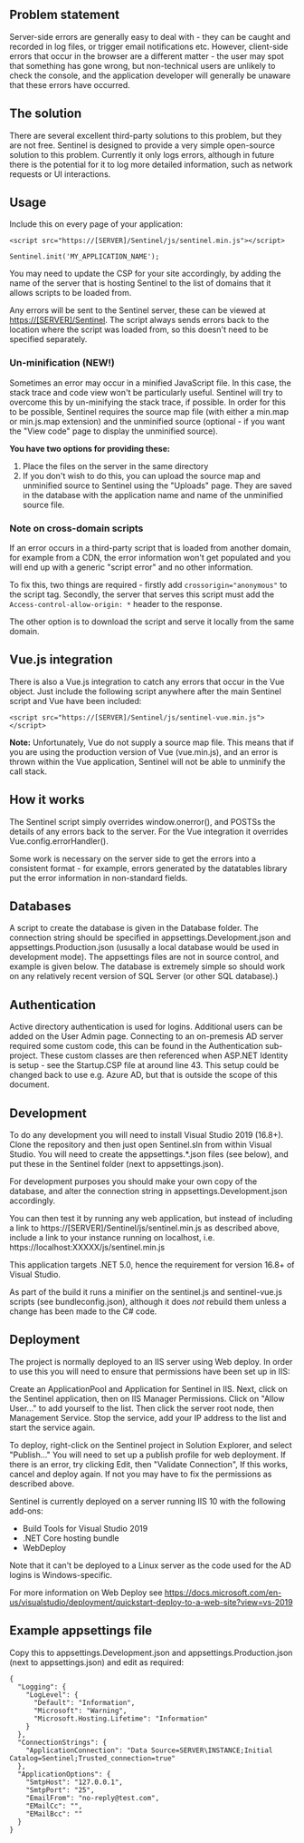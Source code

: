 ## Problem statement ##

Server-side errors are generally easy to deal with - they can be caught and recorded in log files, or trigger email
notifications etc. However, client-side errors that occur in the browser are a different matter - the user may spot
that something has gone wrong, but non-technical users are unlikely to check the console, and the application 
developer will generally be unaware that these errors have occurred.

## The solution ##

There are several excellent third-party solutions to this problem, but they are not free. Sentinel is designed 
to provide a very simple open-source solution to this problem.
Currently it only logs errors, although in future there is the potential for it to log more detailed information, such as network requests or UI interactions.

## Usage ##

Include this on every page of your application:

`<script src="https://[SERVER]/Sentinel/js/sentinel.min.js"></script>`

`Sentinel.init('MY_APPLICATION_NAME');`

You may need to update the CSP for your site accordingly, by adding the name of the server that is hosting Sentinel to the list of domains that it allows scripts to be loaded from. 

Any errors will be sent to the Sentinel server, these can be viewed at [https://[SERVER]/Sentinel](https://[SERVER]/Sentinel). The script always sends errors back to the location where the script was
loaded from, so this doesn't need to be specified separately.

### Un-minification (NEW!) ###

Sometimes an error may occur in a minified JavaScript file. In this case, the stack trace and code view won't be
particularly useful. Sentinel will try to overcome this by un-minifying the stack trace, if possible. In order
for this to be possible, Sentinel requires the source map file (with either a min.map or min.js.map extension) 
and the unminified source (optional - if you want the "View code" page to display the unminified source). 

**You have two options for providing these:**
1. Place the files on the server in the same directory
2. If you don't wish to do this, you can upload the source map and unminified source to Sentinel using the
"Uploads" page. They are saved in the database with the application name and name of the unminified source file.


### Note on cross-domain scripts ###

If an error occurs in a third-party script that is loaded from another domain, for example from a CDN,
the error information won't get populated and you will end up with a generic "script error" and no other information.

To fix this, two things are required - firstly add `crossorigin="anonymous"` to the script tag.
Secondly, the server that serves this script must add the `Access-control-allow-origin: *` header to the response.

The other option is to download the script and serve it locally from the same domain.

## Vue.js integration ##

There is also a Vue.js integration to catch any errors that occur in the Vue object. Just include the 
following script anywhere after the main Sentinel script and Vue have been included:

`<script src="https://[SERVER]/Sentinel/js/sentinel-vue.min.js"></script>`

**Note:** Unfortunately, Vue do not supply a source map file. This means that if you are using the production version
of Vue (vue.min.js), and an error is thrown within the Vue application, Sentinel will not be able to unminify the call stack.

## How it works ##

The Sentinel script simply overrides window.onerror(), and POSTSs the details of any errors back
to the server. For the Vue integration it overrides Vue.config.errorHandler().

Some work is necessary on the server side to get the errors into a consistent format - for example, errors
generated by the datatables library put the error information in non-standard fields.

## Databases ##

A script to create the database is given in the Database folder. The connection string should be specified
in appsettings.Development.json and appsettings.Production.json (ususally a local database would be used
in development mode). The appsettings files are not in source control, and example is given below.
The database is extremely simple so should work on any relatively recent version of SQL Server (or other
SQL database).)

## Authentication ##

Active directory authentication is used for logins. Additional users can be added on the User Admin page.
Connecting to an on-premesis AD server required some custom code, this can be found in the Authentication
sub-project. These custom classes are then referenced when ASP.NET Identity is setup - see the Startup.CSP
file at around line 43.
This setup could be changed back to use e.g. Azure AD, but that is outside the scope of this document.

## Development ##

To do any development you will need to install Visual Studio 2019 (16.8+). Clone the repository and 
then just open Sentinel.sln from within Visual Studio. You will need to 
create the appsettings.*.json files (see below), 
and put these in the Sentinel folder (next to appsettings.json). 

For development purposes you should make your own copy of the database, 
and alter the connection string in appsettings.Development.json accordingly.

You can then test it by running any web application, but instead of including a link
to https://[SERVER]/Sentinel/js/sentinel.min.js as described above, include a link to your instance
running on localhost, i.e. https://localhost:XXXXX/js/sentinel.min.js

This application targets .NET 5.0, hence the requirement for version 16.8+ of Visual Studio.

As part of the build it runs a minifier on the sentinel.js and sentinel-vue.js scripts (see bundleconfig.json),
although it does *not* rebuild them unless a change has been made to the C# code.

## Deployment

The project is normally deployed to an IIS server using Web deploy. In order
to use this you will need to ensure that permissions have been set up in IIS:

Create an ApplicationPool and Application for Sentinel in IIS.
Next, click on the Sentinel application, then on IIS Manager Permissions. 
Click on "Allow User..." to add yourself to the list. Then click the server
root node, then Management Service. Stop the service, add your IP address to the
list and start the service again.

To deploy, right-click on the Sentinel project in Solution Explorer, and select "Publish..."
You will need to set up a publish profile for web deployment. If there is an error,
try clicking Edit, then "Validate Connection", If this works, cancel and deploy again.
If not you may have to fix the permissions as described above.

Sentinel is currently deployed on a server running IIS 10 with the following add-ons:
- Build Tools for Visual Studio 2019
- .NET Core hosting bundle
- WebDeploy

Note that it can't be deployed to a Linux server as the code used for the AD logins is Windows-specific.

For more information on Web Deploy see https://docs.microsoft.com/en-us/visualstudio/deployment/quickstart-deploy-to-a-web-site?view=vs-2019

## Example appsettings file

Copy this to appsettings.Development.json and appsettings.Production.json (next to appsettings.json)
and edit as required:

```
{
  "Logging": {
    "LogLevel": {
      "Default": "Information",
      "Microsoft": "Warning",
      "Microsoft.Hosting.Lifetime": "Information"
    }
  },
  "ConnectionStrings": {
    "ApplicationConnection": "Data Source=SERVER\INSTANCE;Initial Catalog=Sentinel;Trusted_connection=true"
  },
  "ApplicationOptions": {
    "SmtpHost": "127.0.0.1",
    "SmtpPort": "25",
    "EmailFrom": "no-reply@test.com",
    "EMailCc": "",
    "EMailBcc": ""
  }
}
```


